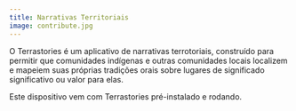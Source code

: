 ```yaml
---
title: Narrativas Territoriais
image: contribute.jpg
---
```


O Terrastories é um aplicativo de narrativas terrotoriais, construído para permitir que comunidades indígenas e outras comunidades locais localizem e mapeiem suas próprias tradições orais sobre lugares de significado significativo ou valor para elas.

Este dispositivo vem com Terrastories pré-instalado e rodando.

<app-button :color="true" localurl=":8083" text="Use Terrastories"></app-button>
<app-button target="_self" link="geo-storytelling#Documentation" text="Read documentation"></app-button>
